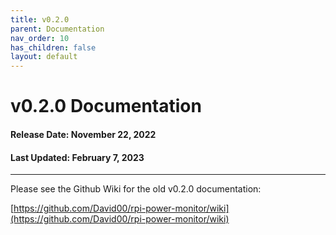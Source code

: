 ```yaml
---
title: v0.2.0
parent: Documentation
nav_order: 10
has_children: false
layout: default
---
```


# v0.2.0 Documentation

#### Release Date: November 22, 2022

#### Last Updated: February 7, 2023

---

Please see the Github Wiki for the old v0.2.0 documentation:

[https://github.com/David00/rpi-power-monitor/wiki](https://github.com/David00/rpi-power-monitor/wiki)